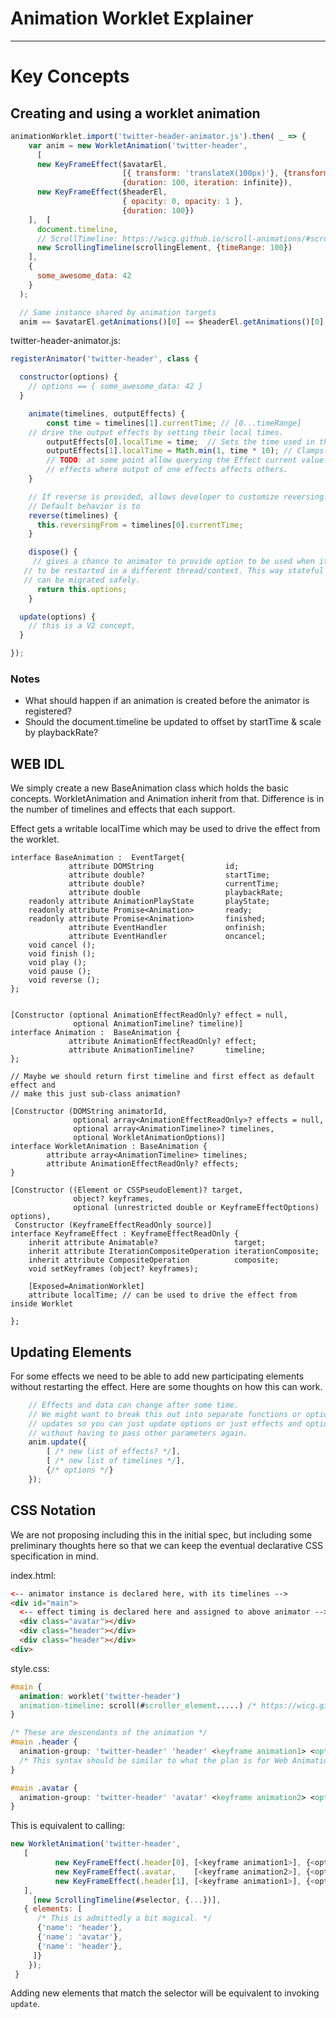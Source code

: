 # Animation Worklet Explainer
---

# Key Concepts

## Creating and using a worklet animation

```js
animationWorklet.import('twitter-header-animator.js').then( _ => {
	var anim = new WorkletAnimation('twitter-header',
	  [
      new KeyFrameEffect($avatarEl,
                         [{ transform: 'translateX(100px)'}, {transform: 'translateX(0px)'}],
                         {duration: 100, iteration: infinite}),
      new KeyFrameEffect($headerEl,
                         { opacity: 0, opacity: 1 },
                         {duration: 100})
    ],	[
      document.timeline,
      // ScrollTimeline: https://wicg.github.io/scroll-animations/#scroll-timelines
      new ScrollingTimeline(scrollingElement, {timeRange: 100})
  	],
  	{
  	  some_awesome_data: 42
  	}
  );

  // Same instance shared by animation targets
  anim == $avatarEl.getAnimations()[0] == $headerEl.getAnimations()[0];

```

twitter-header-animator.js:
```js
registerAnimator('twitter-header', class {

  constructor(options) {
    // options == { some_awesome_data: 42 }
  }

	animate(timelines, outputEffects) {
		const time = timelines[1].currentTime; // [0...timeRange]
    // drive the output effects by setting their local times.
		outputEffects[0].localTime = time;  // Sets the time used in the first output effect.
		outputEffects[1].localTime = Math.min(1, time * 10); // Clamps the input time range.
		// TODO: at some point allow querying the Effect current value. This is needed for
		// effects where output of one effects affects others.
	}

	// If reverse is provided, allows developer to customize reversing.
	// Default behavior is to
	reverse(timelines) {
	  this.reversingFrom = timelines[0].currentTime;
	}

	dispose() {
	 // gives a chance to animator to provide option to be used when it needs
   // to be restarted in a different thread/context. This way stateful animations
   // can be migrated safely.
	  return this.options;
	}

  update(options) {
    // this is a V2 concept,
  }

});

```


### Notes

 * What should happen if an animation is created before the animator is registered?
 * Should the document.timeline be updated to offset by startTime & scale by playbackRate?

## WEB IDL

We simply create a new BaseAnimation class which holds the basic concepts.
WorkletAnimation and Animation inherit from that. Difference is in the number of
timelines and effects that each support.

Effect gets a writable localTime which may be used to drive the effect from
the worklet.

```webidl
interface BaseAnimation :  EventTarget{
             attribute DOMString                id;
             attribute double?                  startTime;
             attribute double?                  currentTime;
             attribute double                   playbackRate;
    readonly attribute AnimationPlayState       playState;
    readonly attribute Promise<Animation>       ready;
    readonly attribute Promise<Animation>       finished;
             attribute EventHandler             onfinish;
             attribute EventHandler             oncancel;
    void cancel ();
    void finish ();
    void play ();
    void pause ();
    void reverse ();
};


[Constructor (optional AnimationEffectReadOnly? effect = null,
              optional AnimationTimeline? timeline)]
interface Animation :  BaseAnimation {
             attribute AnimationEffectReadOnly? effect;
             attribute AnimationTimeline?       timeline;
};

// Maybe we should return first timeline and first effect as default effect and
// make this just sub-class animation?

[Constructor (DOMString animatorId,
              optional array<AnimationEffectReadOnly>? effects = null,
              optional array<AnimationTimeline>? timelines,
              optional WorkletAnimationOptions)]
interface WorkletAnimation : BaseAnimation {
        attribute array<AnimationTimeline> timelines;
        attribute AnimationEffectReadOnly? effects;
}

[Constructor ((Element or CSSPseudoElement)? target,
              object? keyframes,
              optional (unrestricted double or KeyframeEffectOptions) options),
 Constructor (KeyframeEffectReadOnly source)]
interface KeyframeEffect : KeyframeEffectReadOnly {
    inherit attribute Animatable?                 target;
    inherit attribute IterationCompositeOperation iterationComposite;
    inherit attribute CompositeOperation          composite;
    void setKeyframes (object? keyframes);

    [Exposed=AnimationWorklet]
    attribute localTime; // can be used to drive the effect from inside Worklet

};

```


## Updating Elements

For some effects we need to be able to add new participating elements without
restarting the effect. Here are some thoughts on how this can work.

```js
    // Effects and data can change after some time.
    // We might want to break this out into separate functions or optional
    // updates so you can just update options or just effects and options
    // without having to pass other parameters again.
    anim.update({
        [ /* new list of effects? */],
        [ /* new list of timelines */],
        {/* options */}
    });
```

## CSS Notation

We are not proposing including this in the initial spec, but including some
preliminary thoughts here so that we can keep the eventual declarative CSS
specification in mind.

index.html:
```html
<-- animator instance is declared here, with its timelines -->
<div id="main">
  <-- effect timing is declared here and assigned to above animator -->
  <div class="avatar"></div>
  <div class="header"></div>
  <div class="header"></div>
<div>
```

style.css:
```css
#main {
  animation: worklet('twitter-header')
  animation-timeline: scroll(#scroller_element.....) /* https://wicg.github.io/scroll-animations/#animation-timeline */
}

/* These are descendants of the animation */
#main .header {
  animation-group: 'twitter-header' 'header' <keyframe animation1> <options1> #...
  /* This syntax should be similar to what the plan is for Web Animation Group Effects */
}

#main .avatar {
  animation-group: 'twitter-header' 'avatar' <keyframe animation2> <options2> #...
}
```

This is equivalent to calling:

```js
new WorkletAnimation('twitter-header',
   [
	      new KeyFrameEffect(.header[0], [<keyframe animation1>], {<options1>}),
	      new KeyFrameEffect(.avatar,    [<keyframe animation2>], {<options2>}),
	      new KeyFrameEffect(.header[1], [<keyframe animation1>], {<options1>}),
   ],
	 [new ScrollingTimeline(#selector, {...})],
   { elements: [
      /* This is admittedly a bit magical. */
      {'name': 'header'},
      {'name': 'avatar'},
      {'name': 'header'},
	 ]}
	});
 }

```

Adding new elements that match the selector will be
equivalent to invoking `update`.